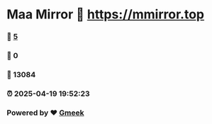 # Maa Mirror :link: https://mmirror.top 
### :page_facing_up: [5](https://mmirror.top/tag.html) 
### :speech_balloon: 0 
### :hibiscus: 13084 
### :alarm_clock: 2025-04-19 19:52:23 
### Powered by :heart: [Gmeek](https://github.com/Meekdai/Gmeek)

